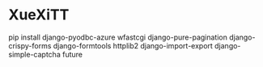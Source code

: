 # XueXiTT

pip install django-pyodbc-azure
wfastcgi
django-pure-pagination
django-crispy-forms
django-formtools
httplib2
django-import-export
django-simple-captcha
future
